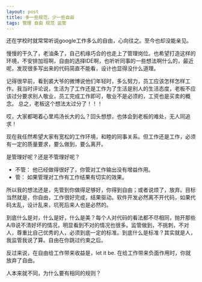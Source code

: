 ```yaml
---
layout: post
title: 多一些规范，少一些自由
tags: 管理 自由 规范 监管
---
```


还在学校时就常常听说google工作多么的自由，心向往之。至今也却没能亲见。

慢慢的干久了，老油条了，自己机缘巧合的也走上了管理岗位。也希望打造这样的环境，不安排加班啊，自由的选择IDE啊，也听听同事的一些想法啊什么的，最近呢，发现很多写出来的代码简直不能看，设计也显得没什么道理。

记得很早前，看到裘大爷的微博说他们年轻时，多么努力，员工应该怎样怎样工作。我当时评论说，生活为了工作还是工作为了生活是别人的生活态度，老板不应该过分要求别人敬业，员工完成工作即可，敬业不是必须的，工资也是买卖的概念。 总之，老板这个想法太过分了！！！

哎，大家都喝着心里鸡汤长大的么？回头想想，也体会到老板的难处，无人同追求！

现在我任然希望大家有宽松的工作环境，和睦的同事关系。但工作还是工作，必须有一定的质量要求，要么做到，要么离开。

是管理好呢？还是不管理好呢？

- 不管： 他已经做得很好了，你管对工作输出没有增益作用。
- 管： 如果管理对工作有工作结果有切实的效果。

所以我的想法还是，先管到你做得足够好，你得到自由；或者说烦了，放弃。目标当然就是，你自由，工作很好完成，结果驱动。软件开发必然离不开代码，如果代码太乱，设计乱来，坑死后来人也是必然的。

到底什么是对，什么是好，什么是美？每个人对代码的看法都不尽相同，抛开那些A/B说不清好坏的情况，明显看到不对的情况也很多。监管做到，不挑刺，不对人，尊重比自己优秀的人，必须到底一定的标准。到底什么是标准？其实就是人，我监管我说了算。自由在你跳过约束之后。

反过来说，在自由给工作带来收益是，let it be. 在给工作带来负面作用时，你就放弃了自由。

人本来就不同，为什么要有相同的规则？